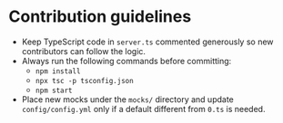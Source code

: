 # Contribution guidelines

- Keep TypeScript code in `server.ts` commented generously so new contributors
  can follow the logic.
- Always run the following commands before committing:
  - `npm install`
  - `npx tsc -p tsconfig.json`
  - `npm start`
- Place new mocks under the `mocks/` directory and update `config/config.yml`
  only if a default different from `0.ts` is needed.

